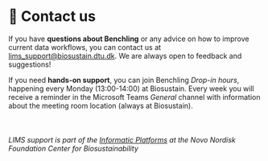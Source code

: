 # 📩 Contact us

If you have **questions about Benchling** or any advice on how to improve current data workflows, you can contact us at [lims_support@biosustain.dtu.dk](mailto:lims_support@biosustain.dtu.dk).
We are always open to feedback and suggestions!

If you need **hands-on support**, you can join Benchling *Drop-in hours*, happening every Monday (13:00-14:00) at Biosustain. Every week you will receive a reminder in the Microsoft Teams *General* channel with information about the meeting room location (always at Biosustain). 
<br/><br/><br/><br/> 
*LIMS support is part of the [Informatic Platforms](https://www.biosustain.dtu.dk/technologies/informatics) at the Novo Nordisk Foundation Center for Biosustainability*
